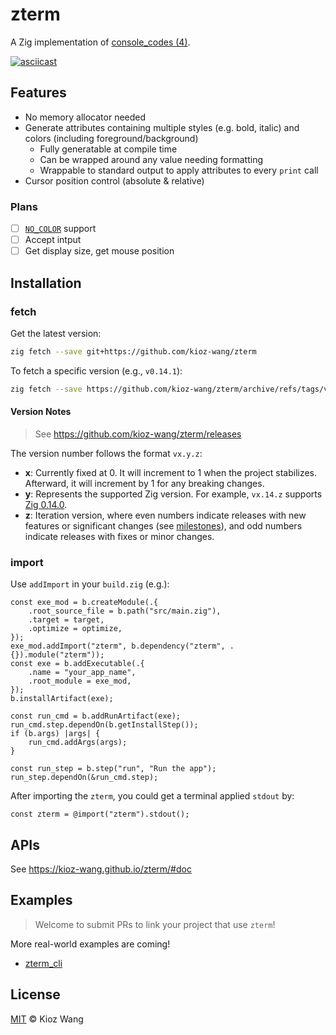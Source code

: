 # zterm

A Zig implementation of [console_codes (4)](https://www.man7.org/linux/man-pages/man4/console_codes.4.html).

[![asciicast](https://asciinema.org/a/1umhJ7HZIcBAIOdEp53WD7lk7.svg)](https://asciinema.org/a/1umhJ7HZIcBAIOdEp53WD7lk7)

## Features

- No memory allocator needed
- Generate attributes containing multiple styles (e.g. bold, italic) and colors (including foreground/background)
  - Fully generatable at compile time
  - Can be wrapped around any value needing formatting
  - Wrappable to standard output to apply attributes to every `print` call
- Cursor position control (absolute & relative)

### Plans

- [ ] [`NO_COLOR`](https://no-color.org/) support
- [ ] Accept intput
- [ ] Get display size, get mouse position

## Installation

### fetch

Get the latest version:

```bash
zig fetch --save git+https://github.com/kioz-wang/zterm
```

To fetch a specific version (e.g., `v0.14.1`):

```bash
zig fetch --save https://github.com/kioz-wang/zterm/archive/refs/tags/v0.14.1.tar.gz
```

#### Version Notes

> See https://github.com/kioz-wang/zterm/releases

The version number follows the format `vx.y.z`:
- **x**: Currently fixed at 0. It will increment to 1 when the project stabilizes. Afterward, it will increment by 1 for any breaking changes.
- **y**: Represents the supported Zig version. For example, `vx.14.z` supports [Zig 0.14.0](https://github.com/ziglang/zig/releases/tag/0.14.0).
- **z**: Iteration version, where even numbers indicate releases with new features or significant changes (see [milestones](https://github.com/kioz-wang/zterm/milestones)), and odd numbers indicate releases with fixes or minor changes.

### import

Use `addImport` in your `build.zig` (e.g.):

```zig
const exe_mod = b.createModule(.{
    .root_source_file = b.path("src/main.zig"),
    .target = target,
    .optimize = optimize,
});
exe_mod.addImport("zterm", b.dependency("zterm", .{}).module("zterm"));
const exe = b.addExecutable(.{
    .name = "your_app_name",
    .root_module = exe_mod,
});
b.installArtifact(exe);

const run_cmd = b.addRunArtifact(exe);
run_cmd.step.dependOn(b.getInstallStep());
if (b.args) |args| {
    run_cmd.addArgs(args);
}

const run_step = b.step("run", "Run the app");
run_step.dependOn(&run_cmd.step);
```

After importing the `zterm`, you could get a terminal applied `stdout` by:

```zig
const zterm = @import("zterm").stdout();
```

## APIs

See https://kioz-wang.github.io/zterm/#doc

## Examples

> Welcome to submit PRs to link your project that use `zterm`!

More real-world examples are coming!

- [zterm_cli](https://github.com/kioz-wang/zterm_cli)

## License

[MIT](LICENSE) © Kioz Wang
